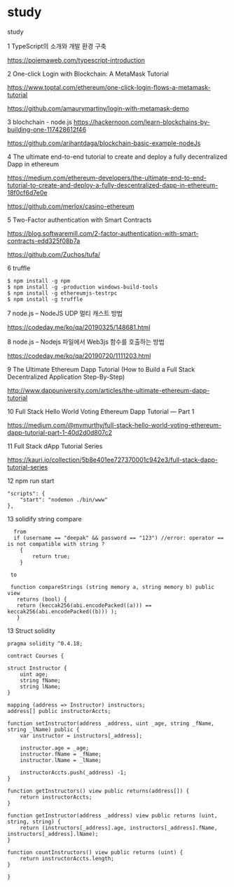 # study
study

1
TypeScript의 소개와 개발 환경 구축

https://poiemaweb.com/typescript-introduction

2
One-click Login with Blockchain: A MetaMask Tutorial

https://www.toptal.com/ethereum/one-click-login-flows-a-metamask-tutorial

https://github.com/amaurymartiny/login-with-metamask-demo

3
blochchain - node.js
https://hackernoon.com/learn-blockchains-by-building-one-117428612f46

https://github.com/arihantdaga/blockchain-basic-example-nodeJs


4
The ultimate end-to-end tutorial to create and deploy a fully decentralized Dapp in ethereum

https://medium.com/ethereum-developers/the-ultimate-end-to-end-tutorial-to-create-and-deploy-a-fully-descentralized-dapp-in-ethereum-18f0cf6d7e0e

https://github.com/merlox/casino-ethereum
  
5 Two-Factor authentication with Smart Contracts

https://blog.softwaremill.com/2-factor-authentication-with-smart-contracts-edd325f08b7a

https://github.com/Zuchos/tufa/


6 truffle

    $ npm install -g npm
    $ npm install -g -production windows-build-tools
    $ npm install -g ethereumjs-testrpc
    $ npm install -g truffle


7 node.js – NodeJS UDP 멀티 캐스트 방법

https://codeday.me/ko/qa/20190325/148681.html

8 node.js – Nodejs 파일에서 Web3js 함수를 호출하는 방법

https://codeday.me/ko/qa/20190720/1111203.html


9  The Ultimate Ethereum Dapp Tutorial (How to Build a Full Stack Decentralized Application Step-By-Step)

http://www.dappuniversity.com/articles/the-ultimate-ethereum-dapp-tutorial


10  Full Stack Hello World Voting Ethereum Dapp Tutorial — Part 1

https://medium.com/@mvmurthy/full-stack-hello-world-voting-ethereum-dapp-tutorial-part-1-40d2d0d807c2

11 Full Stack dApp Tutorial Series

https://kauri.io/collection/5b8e401ee727370001c942e3/full-stack-dapp-tutorial-series

12  npm run start
 
    "scripts": {
        "start": "nodemon ./bin/www"   
    },
  
 13  solidify string compare
 
      from
      if (username == "deepak" && password == "123") //error: operator == is not compatible with string ?
        {
            return true;
        } 
     
     to
     
     function compareStrings (string memory a, string memory b) public view 
       returns (bool) {
       return (keccak256(abi.encodePacked((a))) == keccak256(abi.encodePacked((b))) );
       }
 
 13  Struct solidity
 
    pragma solidity ^0.4.18;

    contract Courses {
    
    struct Instructor {
        uint age;
        string fName;
        string lName;
    }
    
    mapping (address => Instructor) instructors;
    address[] public instructorAccts;
    
    function setInstructor(address _address, uint _age, string _fName, string _lName) public {
        var instructor = instructors[_address];
        
        instructor.age = _age;
        instructor.fName = _fName;
        instructor.lName = _lName;
        
        instructorAccts.push(_address) -1;
    }
    
    function getInstructors() view public returns(address[]) {
        return instructorAccts;
    }
    
    function getInstructor(address _address) view public returns (uint, string, string) {
        return (instructors[_address].age, instructors[_address].fName, instructors[_address].lName);
    }
    
    function countInstructors() view public returns (uint) {
        return instructorAccts.length;
    }
    
    }

